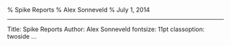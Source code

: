 % Spike Reports
% Alex Sonneveld
% July 1, 2014

---
Title: Spike Reports
Author: Alex Sonneveld
fontsize: 11pt
classoption: twoside
...

